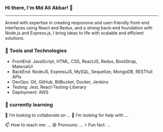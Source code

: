 ### Hi there, I'm Md Ali Akbar! 👋
---
Armed with expertise in creating responsive and user-friendly front-end interfaces using React and Redux, and a strong back-end foundation with Node.js and Express.js, I bring ideas to 
life with scalable and efficient solutions.

### 🔭 Tools and Technologies<br/>
 - FrontEnd: JavaScript, HTML, CSS, ReactJS, Redux, BootStrap, MaterialUI
 - BackEnd: NodeJS, ExpressJS, MySQL, Sequelize, MongoDB, RESTfull APIs
 - DevOps: Git, GitHub, BitBucket, Docker, Jenkins
 - Testing: Jest, React-Testing-Liberary
 - Deployment: AWS
### 🌱 currently learning<br/>
👯 I’m looking to collaborate on ...
🤔 I’m looking for help with ...
<!-- 💬 Ask me about ... -->
📫 How to reach me: ...
😄 Pronouns: ...
⚡ Fun fact: ...

